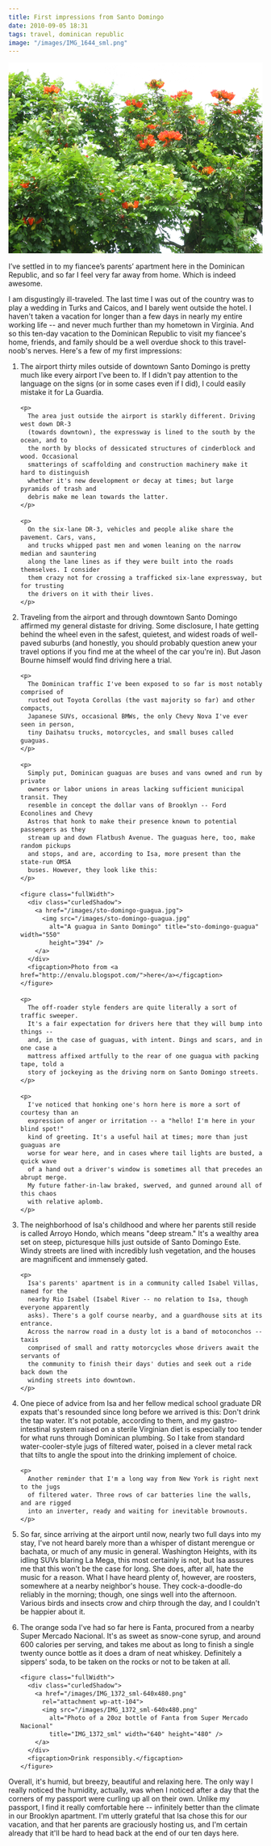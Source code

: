 ```yaml
---
title: First impressions from Santo Domingo
date: 2010-09-05 18:31
tags: travel, dominican republic
image: "/images/IMG_1644_sml.png"
---
```


![A flowered tree outside Isa&#039;s parents&#039; apartment](/images/IMG_1644_sml.png?align=fullWidth)

I&rsquo;ve settled in to my fiancee&rsquo;s parents&rsquo;
apartment here in the Dominican Republic, and so far I feel very far away from
home. Which is indeed awesome.

<span class="more"></span>

<p>
  I am disgustingly ill-traveled. The last time I was out of the country was to
  play a wedding in Turks and Caicos, and I barely went outside the hotel. I
  haven't taken a vacation for longer than a few days in nearly my entire working
  life -- and never much further than my hometown in Virginia. And so this
  ten-day vacation to the Dominican Republic to visit my fiancee's home, friends,
  and family should be a well overdue shock to this travel-noob's nerves. Here's
  a few of my first impressions:
</p>

<ol>
  <li>
    <p>
      The airport thirty miles outside of downtown Santo Domingo
      is pretty much like every airport I've been to. If I didn't pay attention
      to the language on the signs (or in some cases even if I did), I could
      easily mistake it for La Guardia.
    </p>

    <p>
      The area just outside the airport is starkly different. Driving west down DR-3
      (towards downtown), the expressway is lined to the south by the ocean, and to
      the north by blocks of dessicated structures of cinderblock and wood. Occasional
      smatterings of scaffolding and construction machinery make it hard to distinguish
      whether it's new development or decay at times; but large pyramids of trash and
      debris make me lean towards the latter.
    </p>

    <p>
      On the six-lane DR-3, vehicles and people alike share the pavement. Cars, vans,
      and trucks whipped past men and women leaning on the narrow median and sauntering
      along the lane lines as if they were built into the roads themselves. I consider
      them crazy not for crossing a trafficked six-lane expressway, but for trusting
      the drivers on it with their lives.
    </p>
  </li>

  <li>
    <p>
      Traveling from the airport and through downtown Santo Domingo
      affirmed my general distaste for driving. Some disclosure, I hate getting behind
      the wheel even in the safest, quietest, and widest roads of well-paved suburbs
      (and honestly, you should probably question anew your travel options if you
      find me at the wheel of the car you're in). But Jason Bourne himself would find
      driving here a trial.
    </p>

    <p>
      The Dominican traffic I've been exposed to so far is most notably comprised of
      rusted out Toyota Corollas (the vast majority so far) and other compacts,
      Japanese SUVs, occasional BMWs, the only Chevy Nova I've ever seen in person,
      tiny Daihatsu trucks, motorcycles, and small buses called guaguas.
    </p>

    <p>
      Simply put, Dominican guaguas are buses and vans owned and run by private
      owners or labor unions in areas lacking sufficient municipal transit. They
      resemble in concept the dollar vans of Brooklyn -- Ford Econolines and Chevy
      Astros that honk to make their presence known to potential passengers as they
      stream up and down Flatbush Avenue. The guaguas here, too, make random pickups
      and stops, and are, according to Isa, more present than the state-run OMSA
      buses. However, they look like this:
    </p>

    <figure class="fullWidth">
      <div class="curledShadow">
        <a href="/images/sto-domingo-guagua.jpg">
          <img src="/images/sto-domingo-guagua.jpg"
            alt="A guagua in Santo Domingo" title="sto-domingo-guagua" width="550"
            height="394" />
        </a>
      </div>
      <figcaption>Photo from <a href="http://envalu.blogspot.com/">here</a></figcaption>
    </figure>

    <p>
      The off-roader style fenders are quite literally a sort of traffic sweeper.
      It's a fair expectation for drivers here that they will bump into things --
      and, in the case of guaguas, with intent. Dings and scars, and in one case a
      mattress affixed artfully to the rear of one guagua with packing tape, told a
      story of jockeying as the driving norm on Santo Domingo streets.
    </p>

    <p>
      I've noticed that honking one's horn here is more a sort of courtesy than an
      expression of anger or irritation -- a "hello! I'm here in your blind spot!"
      kind of greeting. It's a useful hail at times; more than just guaguas are
      worse for wear here, and in cases where tail lights are busted, a quick wave
      of a hand out a driver's window is sometimes all that precedes an abrupt merge.
      My future father-in-law braked, swerved, and gunned around all of this chaos
      with relative aplomb.
    </p>
  </li>

  <li>
    <p>
      The neighborhood of Isa's childhood and where her parents
      still reside is called Arroyo Hondo, which means "deep stream." It's a wealthy
      area set on steep, picturesque hills just outside of Santo Domingo Este. Windy
      streets are lined with incredibly lush vegetation, and the houses are
      magnificent and immensely gated.
    </p>

    <p>
      Isa's parents' apartment is in a community called Isabel Villas, named for the
      nearby Rio Isabel (Isabel River -- no relation to Isa, though everyone apparently
      asks). There's a golf course nearby, and a guardhouse sits at its entrance.
      Across the narrow road in a dusty lot is a band of motoconchos -- taxis
      comprised of small and ratty motorcycles whose drivers await the servants of
      the community to finish their days' duties and seek out a ride back down the
      winding streets into downtown.
    </p>
  </li>

  <li>
    <p>
      One piece of advice from Isa and her fellow medical school
      graduate DR expats that's resounded since long before we arrived is this: Don't
      drink the tap water. It's not potable, according to them, and my gastro-intestinal
      system raised on a sterile Virginian diet is especially too tender for what runs
      through Dominican plumbing. So I take from standard water-cooler-style jugs of
      filtered water, poised in a clever metal rack that tilts to angle the spout
      into the drinking implement of choice.
    </p>

    <p>
      Another reminder that I'm a long way from New York is right next to the jugs
      of filtered water. Three rows of car batteries line the walls, and are rigged
      into an inverter, ready and waiting for inevitable brownouts.
    </p>
  </li>

  <li>
    <p>
      So far, since arriving at the airport until now, nearly two
      full days into my stay, I've not heard barely more than a whisper of distant
      merengue or bachata, or much of any music in general. Washington Heights, with
      its idling SUVs blaring La Mega, this most certainly is not, but Isa assures
      me that this won't be the case for long. She does, after all, hate the music
      for a reason. What I have heard plenty of, however, are roosters, somewhere at
      a nearby neighbor's house. They cock-a-doodle-do reliably in the morning; though,
      one sings well into the afternoon. Various birds and insects crow and chirp
      through the day, and I couldn't be happier about it.
    </p>
  </li>

  <li>
    <p>
      The orange soda I've had so far here is Fanta, procured from
      a nearby Super Mercado Nacional. It's as sweet as snow-cone syrup, and around
      600 calories per serving, and takes me about as long to finish a single twenty
      ounce bottle as it does a dram of neat whiskey. Definitely a sippers' soda, to
      be taken on the rocks or not to be taken at all.
    </p>

    <figure class="fullWidth">
      <div class="curledShadow">
        <a href="/images/IMG_1372_sml-640x480.png"
          rel="attachment wp-att-104">
          <img src="/images/IMG_1372_sml-640x480.png"
            alt="Photo of a 20oz bottle of Fanta from Super Mercado Nacional"
            title="IMG_1372_sml" width="640" height="480" />
        </a>
      </div>
      <figcaption>Drink responsibly.</figcaption>
    </figure>
  </li>
</ol>

<p>
  Overall, it's humid, but breezy, beautiful and relaxing here. The only way I
  really noticed the humidity, actually, was when I noticed after a day that the
  corners of my passport were curling up all on their own. Unlike my passport, I
  find it really comfortable here -- infinitely better than the climate in our
  Brooklyn apartment. I'm utterly grateful that Isa chose this for our vacation,
  and that her parents are graciously hosting us, and I'm certain already that
  it'll be hard to head back at the end of our ten days here.
</p>
